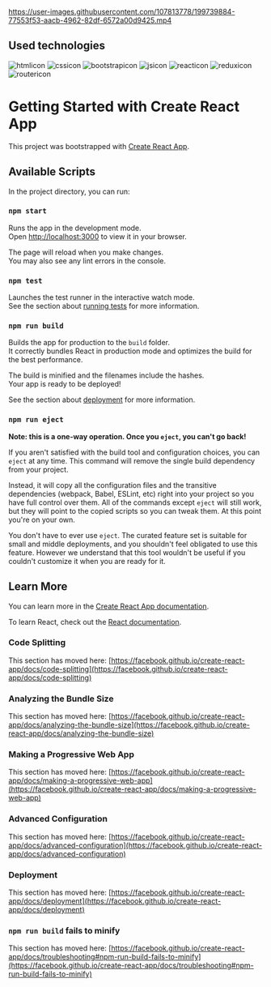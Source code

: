 

https://user-images.githubusercontent.com/107813778/199739884-77553f53-aacb-4962-82df-6572a00d9425.mp4

## Used technologies

![htmlicon](https://user-images.githubusercontent.com/107813778/206440381-21111f1c-d035-41ae-895f-6706805f06ea.png)
![cssicon](https://user-images.githubusercontent.com/107813778/206440399-e9968f1d-40aa-4774-b6ca-e16a0e578e5a.png)
![bootstrapicon](https://user-images.githubusercontent.com/107813778/206440411-46f5dc0c-c7f4-4cda-9c86-e3beebf7b17d.png)
![jsicon](https://user-images.githubusercontent.com/107813778/206440431-a59ed6a6-72d1-4cd8-91e3-b91d06ef4fed.png)
![reacticon](https://user-images.githubusercontent.com/107813778/206440539-34076499-b101-4cdd-b912-9504fbcd8aeb.png)
![reduxicon](https://user-images.githubusercontent.com/107813778/206440546-655e2c30-fc1e-4c59-ae57-f8fcd5c48dc6.png)
![routericon](https://user-images.githubusercontent.com/107813778/206440560-64546f4a-5dfb-4b85-854e-6adfe28fcb1b.jpg)






# Getting Started with Create React App

This project was bootstrapped with [Create React App](https://github.com/facebook/create-react-app).

## Available Scripts

In the project directory, you can run:

### `npm start`

Runs the app in the development mode.\
Open [http://localhost:3000](http://localhost:3000) to view it in your browser.

The page will reload when you make changes.\
You may also see any lint errors in the console.

### `npm test`

Launches the test runner in the interactive watch mode.\
See the section about [running tests](https://facebook.github.io/create-react-app/docs/running-tests) for more information.

### `npm run build`

Builds the app for production to the `build` folder.\
It correctly bundles React in production mode and optimizes the build for the best performance.

The build is minified and the filenames include the hashes.\
Your app is ready to be deployed!

See the section about [deployment](https://facebook.github.io/create-react-app/docs/deployment) for more information.

### `npm run eject`

**Note: this is a one-way operation. Once you `eject`, you can't go back!**

If you aren't satisfied with the build tool and configuration choices, you can `eject` at any time. This command will remove the single build dependency from your project.

Instead, it will copy all the configuration files and the transitive dependencies (webpack, Babel, ESLint, etc) right into your project so you have full control over them. All of the commands except `eject` will still work, but they will point to the copied scripts so you can tweak them. At this point you're on your own.

You don't have to ever use `eject`. The curated feature set is suitable for small and middle deployments, and you shouldn't feel obligated to use this feature. However we understand that this tool wouldn't be useful if you couldn't customize it when you are ready for it.

## Learn More

You can learn more in the [Create React App documentation](https://facebook.github.io/create-react-app/docs/getting-started).

To learn React, check out the [React documentation](https://reactjs.org/).

### Code Splitting

This section has moved here: [https://facebook.github.io/create-react-app/docs/code-splitting](https://facebook.github.io/create-react-app/docs/code-splitting)

### Analyzing the Bundle Size

This section has moved here: [https://facebook.github.io/create-react-app/docs/analyzing-the-bundle-size](https://facebook.github.io/create-react-app/docs/analyzing-the-bundle-size)

### Making a Progressive Web App

This section has moved here: [https://facebook.github.io/create-react-app/docs/making-a-progressive-web-app](https://facebook.github.io/create-react-app/docs/making-a-progressive-web-app)

### Advanced Configuration

This section has moved here: [https://facebook.github.io/create-react-app/docs/advanced-configuration](https://facebook.github.io/create-react-app/docs/advanced-configuration)

### Deployment

This section has moved here: [https://facebook.github.io/create-react-app/docs/deployment](https://facebook.github.io/create-react-app/docs/deployment)

### `npm run build` fails to minify

This section has moved here: [https://facebook.github.io/create-react-app/docs/troubleshooting#npm-run-build-fails-to-minify](https://facebook.github.io/create-react-app/docs/troubleshooting#npm-run-build-fails-to-minify)
